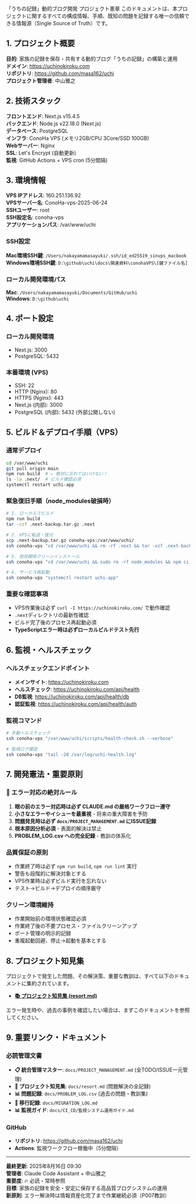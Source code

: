 「うちの記録」動的ブログ開発 プロジェクト憲章
このドキュメントは、本プロジェクトに関するすべての構成情報、手順、既知の問題を記録する唯一の信頼できる情報源（Single Source of Truth）です。

## 1. プロジェクト概要
**目的**: 家族の記録を保存・共有する動的ブログ「うちの記録」の構築と運用  
**ドメイン**: https://uchinokiroku.com  
**リポジトリ**: https://github.com/masa162/uchi  
**プロジェクト管理者**: 中山雅之

## 2. 技術スタック
**フロントエンド**: Next.js v15.4.5  
**バックエンド**: Node.js v22.18.0 (Next.js)  
**データベース**: PostgreSQL  
**インフラ**: ConoHa VPS (メモリ2GB/CPU 3Core/SSD 100GB)  
**Webサーバー**: Nginx  
**SSL**: Let's Encrypt (自動更新)  
**監視**: GitHub Actions + VPS cron (5分間隔)

## 3. 環境情報
**VPS IPアドレス**: 160.251.136.92  
**VPSサーバー名**: ConoHa-vps-2025-06-24  
**SSHユーザー**: root  
**SSH設定名**: conoha-vps  
**アプリケーションパス**: /var/www/uchi

### SSH設定
**Mac環境SSH鍵**: `/Users/nakayamamasayuki/.ssh/id_ed25519_sinvps_macbook`  
**Windows環境SSH鍵**: `D:\github\uchi\docs\関連資料\conohaVPS\[鍵ファイル名]`

### ローカル開発環境パス
**Mac**: `/Users/nakayamamasayuki/Documents/GitHub/uchi`  
**Windows**: `D:\github\uchi`

## 4. ポート設定
### ローカル開発環境
- Next.js: 3000
- PostgreSQL: 5432

### 本番環境 (VPS)
- SSH: 22
- HTTP (Nginx): 80
- HTTPS (Nginx): 443
- Next.js (内部): 3000
- PostgreSQL (内部): 5432 (外部公開しない)

## 5. ビルド＆デプロイ手順（VPS）

### 通常デプロイ
```bash
cd /var/www/uchi
git pull origin main
npm run build  # ← 絶対に忘れてはいけない！
ls -la .next/  # ビルド確認必須
systemctl restart uchi-app
```

### 緊急復旧手順（node_modules破損時）
```bash
# 1. ローカルでビルド
npm run build
tar -czf .next-backup.tar.gz .next

# 2. VPSに転送・復元
scp .next-backup.tar.gz conoha-vps:/var/www/uchi/
ssh conoha-vps "cd /var/www/uchi && rm -rf .next && tar -xzf .next-backup.tar.gz"

# 3. 依存関係クリーンインストール
ssh conoha-vps "cd /var/www/uchi && sudo rm -rf node_modules && npm ci --omit=dev"

# 4. サービス再起動
ssh conoha-vps "systemctl restart uchi-app"
```

### 重要な確認事項
- VPS作業後は必ず `curl -I https://uchinokiroku.com/` で動作確認
- `.next`ディレクトリの最新性確認
- ビルド完了後のプロセス再起動必須
- **TypeScriptエラー時は必ずローカルビルドテスト先行**

## 6. 監視・ヘルスチェック
### ヘルスチェックエンドポイント
- **メインサイト**: https://uchinokiroku.com
- **ヘルスチェック**: https://uchinokiroku.com/api/health
- **DB監視**: https://uchinokiroku.com/api/health/db
- **認証監視**: https://uchinokiroku.com/api/health/auth

### 監視コマンド
```bash
# 手動ヘルスチェック
ssh conoha-vps "/var/www/uchi/scripts/health-check.sh --verbose"

# 監視ログ確認
ssh conoha-vps "tail -20 /var/log/uchi-health.log"
```

## 7. 開発憲法・重要原則

### 🚨 エラー対応の絶対ルール
1. **眼の前のエラー対応時は必ず CLAUDE.md の厳格ワークフロー遵守**
2. **小さなエラーやイシューを最重視** - 将来の重大障害を予防
3. **問題発見時は必ず `docs/PROJECT_MANAGEMENT.md` にISSUE記録**
4. **根本原因分析必須** - 表面的解決は禁止
5. **PROBLEM_LOG.csv への完全記録** - 教訓の体系化

### 品質保証の原則
- 作業終了時は必ず `npm run build`, `npm run lint` 実行
- 警告も段階的に解決対象とする
- VPS作業時は必ずビルド実行を忘れない
- テスト→ビルド→デプロイの順序厳守

### クリーン環境維持
- 作業開始前の環境状態確認必須
- 作業終了後の不要プロセス・ファイルクリーンアップ
- ポート管理の明示的記録
- 重複起動回避、停止→起動を基本とする

## 8. プロジェクト知見集
プロジェクトで発生した問題、その解決策、重要な教訓は、すべて以下のドキュメントに集約されています。

- **[📚 プロジェクト知見集 (resort.md)](./docs/resort.md)**

エラー発生時や、過去の事例を確認したい場合は、まずこのドキュメントを参照してください。

## 9. 重要リンク・ドキュメント

### 必読管理文書
- **📋 統合管理マスター**: `docs/PROJECT_MANAGEMENT.md` (全TODO/ISSUE一元管理)
- **🧠 プロジェクト知見集**: `docs/resort.md` (問題解決の全記録)
- **📊 問題記録**: `docs/PROBLEM_LOG.csv` (過去の問題・教訓集)
- **📝 移行記録**: `docs/MIGRATION_LOG.md`
- **📊 監視ガイド**: `docs/CI_CD/監視システム運用ガイド.md`

### GitHub
- **リポジトリ**: https://github.com/masa162/uchi
- **Actions**: 監視ワークフロー稼働中（5分間隔）

---
**最終更新**: 2025年8月16日 09:30  
**管理者**: Claude Code Assistant + 中山雅之  
**重要度**: 🔥 必読・常時参照  
**目標**: 家族の記録を安全・安定に保存する高品質ブログシステムの運用  
**新原則**: エラー解決時は情報資産化完了まで作業継続必須（P007教訓）